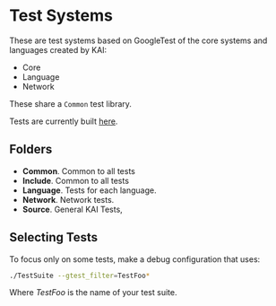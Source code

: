 # Test Systems

These are test systems based on GoogleTest of the core systems and languages created by KAI:

* Core
* Language
* Network

These share a `Common` test library.

Tests are currently built [here](Bin\Tests\Debug).

## Folders

* **Common**. Common to all tests
* **Include**. Common to all tests
* **Language**. Tests for each language.
* **Network**. Network tests.
* **Source**. General KAI Tests,

## Selecting Tests

To focus only on some tests, make a debug configuration that uses:
```bash
./TestSuite --gtest_filter=TestFoo*
```

Where *TestFoo* is the name of your test suite.
